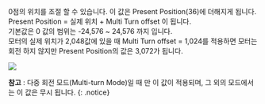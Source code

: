 
0점의 위치를 조절 할 수 있습니다. 이 값은 Present Position(36)에 더해지게 됩니다.  
Present Position = 실제 위치 + Multi Turn offset 이 됩니다.  
기본값은 0 값의 범위는 -24,576 ~ 24,576 까지 입니다.  
모터의 실제 위치가 2,048값에 있을 때 Multi Turn offset = 1,024를 적용하면 모터는 회전 하지 않지만 Present Position의 값은 3,072가 됩니다.

![](/assets/images/dxl/mx/mx-12_multiturn_offset.jpg)

**참고** : 다중 회전 모드(Multi-turn Mode)일 때 만 이 값이 적용되며, 그 외의 모드에서는 이 값은 무시 됩니다.
{: .notice}
